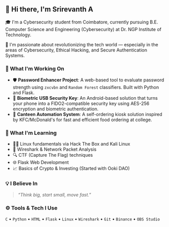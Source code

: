 ## 👋 Hi there, I'm Srirevanth A

🎓 I'm a Cybersecurity student from Coimbatore, currently pursuing B.E. Computer Science and Engineering (Cybersecurity) at Dr. NGP Institute of Technology.

🚀 I'm passionate about revolutionizing the tech world — especially in the areas of Cybersecurity, Ethical Hacking, and Secure Authentication Systems.

### 🔐 What I'm Working On
- 🛡️ **Password Enhancer Project**: A web-based tool to evaluate password strength using `zxcvbn` and `Random Forest` classifiers. Built with Python and Flask.
- 🔑 **Biometric USB Security Key**: An Android-based solution that turns your phone into a FIDO2-compatible security key using AES-256 encryption and biometric authentication.
- 🍔 **Canteen Automation System**: A self-ordering kiosk solution inspired by KFC/McDonald's for fast and efficient food ordering at college.

### 🧠 What I'm Learning
- 👨‍💻 Linux fundamentals via Hack The Box and Kali Linux
- 🧪 Wireshark & Network Packet Analysis
- 🔍 CTF (Capture The Flag) techniques
- 🌐 Flask Web Development
- 📈 Basics of Crypto & Investing (Started with Ooki DAO)

### 💡 I Believe In
> *“Think big, start small, move fast.”*

### ⚙️ Tools & Tech I Use
`C` • `Python` • `HTML` • `Flask` • `Linux` • `Wireshark` • `Git` • `Binance` • `OBS Studio`
